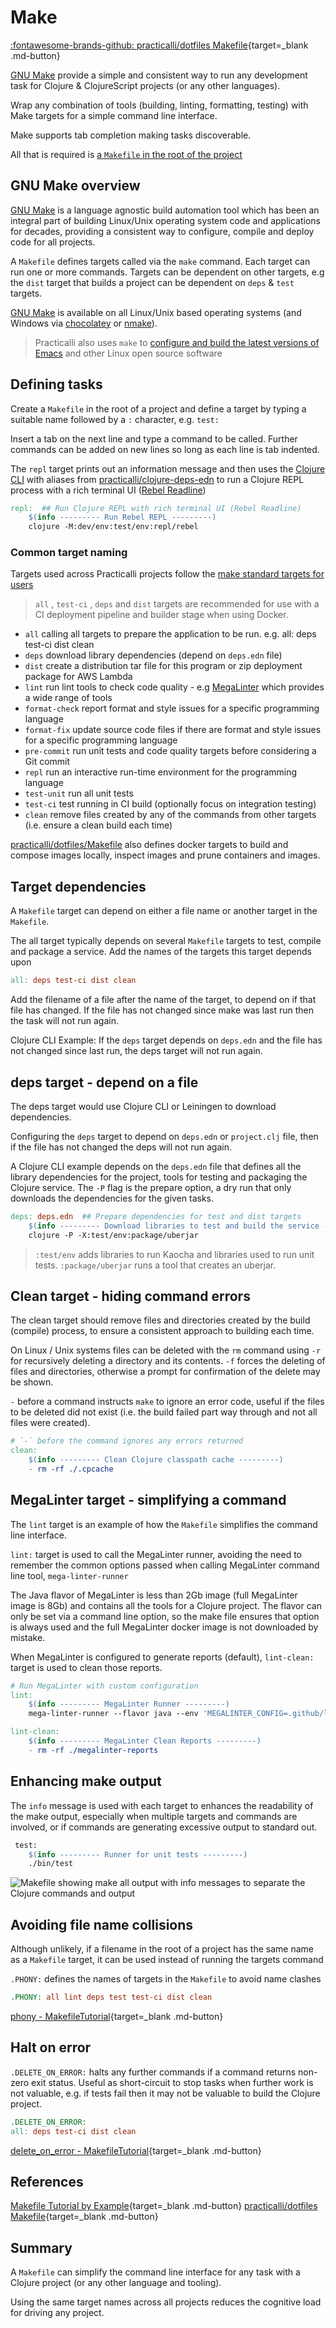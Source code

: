 # Make

[:fontawesome-brands-github: practicalli/dotfiles Makefile](https://github.com/practicalli/dotfiles/blob/main/Makefile){target=_blank .md-button}

[GNU Make](https://www.gnu.org/software/make/manual/html_node/Standard-Targets.html) provide a simple and consistent way to run any development task for Clojure & ClojureScript projects (or any other languages).

Wrap any combination of tools (building, linting, formatting, testing) with Make targets for a simple command line interface.

Make supports tab completion making tasks discoverable.

All that is required is [a `Makefile` in the root of the project](https://github.com/practicalli/dotfiles/blob/main/Makefile)


## GNU Make overview

[GNU Make](https://www.gnu.org/software/make/manual/html_node/Standard-Targets.html) is a language agnostic build automation tool which has been an integral part of building Linux/Unix operating system code and applications for decades, providing a consistent way to configure, compile and deploy code for all projects.

A `Makefile` defines targets called via the `make` command. Each target can run one or more commands.  Targets can be dependent on other targets,  e.g the `dist` target that builds a project can be dependent on `deps` & `test` targets.

[GNU Make](https://www.gnu.org/software/make/manual/html_node/Standard-Targets.html) is available on all Linux/Unix based operating systems (and Windows via [chocolatey](https://chocolatey.org/) or [nmake](https://learn.microsoft.com/en-us/cpp/build/reference/nmake-reference)).

> Practicalli also uses `make` to [configure and build the latest versions of Emacs](https://practical.li/blog/posts/build-emacs-28-on-ubuntu/) and other Linux open source software


## Defining tasks

Create a `Makefile` in the root of a project and define a target by typing a suitable name followed by a `:` character, e.g. `test:`

Insert a tab on the next line and type a command to be called.  Further commands can be added on new lines so long as each line is tab indented.

The `repl` target prints out an information message and then uses the [Clojure CLI](https://clojure.org/guides/install_clojure) with aliases from [practicalli/clojure-deps-edn](https://github.com/practicalli/clojure-cli-config) to run a Clojure REPL process with a rich terminal UI ([Rebel Readline](https://github.com/bhauman/rebel-readline))

```makefile
repl:  ## Run Clojure REPL with rich terminal UI (Rebel Readline)
    $(info --------- Run Rebel REPL ---------)
    clojure -M:dev/env:test/env:repl/rebel
```


### Common target naming

Targets used across Practicalli projects follow the [make standard targets for users](https://www.gnu.org/software/make/manual/html_node/Standard-Targets.html)

> `all` , `test-ci` , `deps` and `dist` targets are recommended for use with a CI deployment pipeline and builder stage when using Docker.

* `all`  calling all targets to prepare the application to be run. e.g. all: deps test-ci dist clean
* `deps` download library dependencies (depend on `deps.edn` file)
* `dist` create a distribution tar file for this program or zip deployment package for AWS Lambda
* `lint` run lint tools to check code quality  - e.g [MegaLinter](https://oxsecurity.github.io/megalinter/) which provides a wide range of tools
* `format-check` report format and style issues for a specific programming language
* `format-fix` update source code files if there are format and style issues for a specific programming language
* `pre-commit` run unit tests and code quality targets before considering a Git commit
* `repl` run an interactive run-time environment for the programming language
* `test-unit` run all unit tests
* `test-ci` test running in CI build (optionally focus on integration testing)
* `clean` remove files created by any of the commands from other targets (i.e. ensure a clean build each time)

[practicalli/dotfiles/Makefile](https://github.com/practicalli/dotfiles/blob/main/Makefile) also defines docker targets to build and compose images locally, inspect images and prune containers and images.


## Target dependencies

A `Makefile` target can depend on either a file name or another target in the `Makefile`.

The all target typically depends on several `Makefile` targets to test, compile and package a service.  Add the names of the targets this target depends upon

```makefile
all: deps test-ci dist clean
```

Add the filename of a file after the name of the target, to depend on if that file has changed.  If the file has not changed since make was last run then the task will not run again.

Clojure CLI Example: If the `deps` target depends on `deps.edn` and the file has not changed since last run, the deps target will not run again.


## deps target - depend on a file

The deps target would use Clojure CLI or Leiningen to download dependencies.

Configuring the `deps` target to depend on `deps.edn` or `project.clj` file, then if the file has not changed the deps will not run again.


A Clojure CLI example depends on the `deps.edn` file that defines all the library dependencies for the project, tools for testing and packaging the Clojure service.  The `-P` flag is the prepare option, a dry run that only downloads the dependencies for the given tasks.

```makefile
deps: deps.edn  ## Prepare dependencies for test and dist targets
    $(info --------- Download libraries to test and build the service ---------)
    clojure -P -X:test/env:package/uberjar
```

> `:test/env` adds libraries to run Kaocha and libraries used to run unit tests.  `:package/uberjar` runs a tool that creates an uberjar.


## Clean target - hiding command errors

The clean target should remove files and directories created by the build (compile) process, to ensure a consistent approach to building each time.

On Linux / Unix systems files can be deleted with the `rm` command using `-r` for recursively deleting a directory and its contents. `-f` forces the deleting of files and directories, otherwise a prompt for confirmation of the delete may be shown.

`-` before a command  instructs `make` to ignore an error code, useful if the files to be deleted did not exist (i.e. the build failed part way through and not all files were created).

```makefile
# `-` before the command ignores any errors returned
clean:
    $(info --------- Clean Clojure classpath cache ---------)
    - rm -rf ./.cpcache
```


## MegaLinter target - simplifying a command

The `lint` target is an example of how the `Makefile` simplifies the command line interface.

`lint:` target is used to call the MegaLinter runner, avoiding the need to remember the common options passed when calling MegaLinter command line tool, `mega-linter-runner`

The Java flavor of MegaLinter is less than 2Gb image (full MegaLinter image is 8Gb) and contains all the tools for a Clojure project.  The flavor can only be set via a command line option, so the make file ensures that option is always used and the full MegaLinter docker image is not downloaded by mistake.

When MegaLinter is configured to generate reports (default), `lint-clean:` target is used to clean those reports.

```makefile
# Run MegaLinter with custom configuration
lint:
    $(info --------- MegaLinter Runner ---------)
    mega-linter-runner --flavor java --env 'MEGALINTER_CONFIG=.github/linters/mega-linter.yml'

lint-clean:
    $(info --------- MegaLinter Clean Reports ---------)
    - rm -rf ./megalinter-reports
```


## Enhancing make output

The `info` message is used with each target to enhances the readability of the make output, especially when multiple targets and commands are involved, or if commands are generating excessive output to standard out.

```makefile
 test:
    $(info --------- Runner for unit tests ---------)
    ./bin/test
```

![Makefile showing make all output with info messages to separate the Clojure commands and output](https://raw.githubusercontent.com/practicalli/graphic-design/live/clojure/makefile-clojure-make-all-output-with-info.png)


## Avoiding file name collisions

Although unlikely, if a filename in the root of a project has the same name as a `Makefile` target, it can be used instead of running the targets command

`.PHONY:` defines the names of targets in the `Makefile` to avoid name clashes

```makefile
.PHONY: all lint deps test test-ci dist clean
```

[phony - MakefileTutorial](https://makefiletutorial.com/#phony){target=_blank .md-button}


## Halt on error

`.DELETE_ON_ERROR:` halts any further commands if a command returns non-zero exit status.  Useful as short-circuit to stop tasks when further work is not valuable, e.g. if tests fail then it may not be valuable to build the Clojure project.

```makefile
.DELETE_ON_ERROR:
all: deps test-ci dist clean
```

[delete_on_error - MakefileTutorial](https://makefiletutorial.com/#delete_on_error){target=_blank .md-button}


## References

[Makefile Tutorial by Example](https://makefiletutorial.com/){target=_blank .md-button}
[practicalli/dotfiles Makefile](https://github.com/practicalli/dotfiles/blob/main/Makefile){target=_blank .md-button}


## Summary

A `Makefile` can simplify the command line interface for any task with a Clojure project (or any other language and tooling).

Using the same target names across all projects reduces the cognitive load for driving any project.
